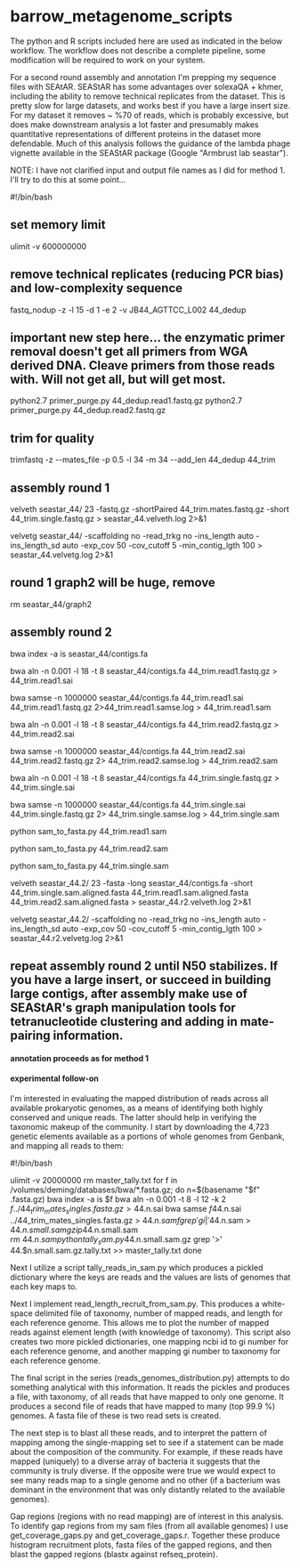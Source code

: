 barrow_metagenome_scripts
=========================
The python and R scripts included here are used as indicated in the below workflow.  The workflow does not describe a complete pipeline, some modification will be required to work on your system.


For a second round assembly and annotation I'm prepping my sequence files with SEAtAR.  SEAStAR has some advantages over solexaQA + khmer, including the ability to remove technical replicates from the dataset.  This is pretty slow for large datasets, and works best if you have a large insert size.  For my dataset it removes ~ %70 of reads, which is probably excessive, but does make downstream analysis a lot faster and presumably makes quantitative representations of different proteins in the dataset more defendable.  Much of this analysis follows the guidance of the lambda phage vignette available in the SEAStAR package (Google "Armbrust lab seastar").

NOTE: I have not clarified input and output file names as I did for method 1.  I'll try to do this at some point...

#!/bin/bash

## set memory limit
ulimit -v 600000000


## remove technical replicates (reducing PCR bias) and low-complexity sequence
fastq_nodup -z -l 15 -d 1 -e 2 -v JB44_AGTTCC_L002 44_dedup

## important new step here... the enzymatic primer removal doesn't get all primers from WGA derived DNA.  Cleave primers from those reads with.  Will not get all, but will get most.
python2.7 primer_purge.py 44_dedup.read1.fastq.gz
python2.7 primer_purge.py 44_dedup.read2.fastq.gz

## trim for quality
trimfastq -z --mates_file -p 0.5 -l 34 -m 34 --add_len 44_dedup 44_trim

## assembly round 1
velveth seastar_44/ 23 -fastq.gz -shortPaired 44_trim.mates.fastq.gz -short 44_trim.single.fastq.gz > seastar_44.velveth.log 2>&1

velvetg seastar_44/ -scaffolding no -read_trkg no -ins_length auto -ins_length_sd auto -exp_cov 50 -cov_cutoff 5 -min_contig_lgth 100 > seastar_44.velvetg.log 2>&1

## round 1 graph2 will be huge, remove
rm seastar_44/graph2

## assembly round 2

bwa index -a is seastar_44/contigs.fa

bwa aln -n 0.001 -l 18 -t 8 seastar_44/contigs.fa 44_trim.read1.fastq.gz > 44_trim.read1.sai

bwa samse -n 1000000 seastar_44/contigs.fa 44_trim.read1.sai 44_trim.read1.fastq.gz 2>44_trim.read1.samse.log > 44_trim.read1.sam

bwa aln -n 0.001 -l 18 -t 8 seastar_44/contigs.fa 44_trim.read2.fastq.gz > 44_trim.read2.sai

bwa samse -n 1000000 seastar_44/contigs.fa 44_trim.read2.sai 44_trim.read2.fastq.gz 2> 44_trim.read2.samse.log > 44_trim.read2.sam

bwa aln -n 0.001 -l 18 -t 8 seastar_44/contigs.fa 44_trim.single.fastq.gz > 44_trim.single.sai

bwa samse -n 1000000 seastar_44/contigs.fa 44_trim.single.sai 44_trim.single.fastq.gz 2> 44_trim.single.samse.log > 44_trim.single.sam

python sam_to_fasta.py 44_trim.read1.sam

python sam_to_fasta.py 44_trim.read2.sam

python sam_to_fasta.py 44_trim.single.sam

velveth seastar_44.2/ 23 -fasta -long seastar_44/contigs.fa -short 44_trim.single.sam.aligned.fasta 44_trim.read1.sam.aligned.fasta 44_trim.read2.sam.aligned.fasta > seastar_44.r2.velveth.log 2>&1

velvetg seastar_44.2/ -scaffolding no -read_trkg no -ins_length auto -ins_length_sd auto -exp_cov 50 -cov_cutoff 5 -min_contig_lgth 100 > seastar_44.r2.velvetg.log 2>&1

## repeat assembly round 2 until N50 stabilizes.  If you have a large insert, or succeed in building large contigs, after assembly make use of SEAStAR's graph manipulation tools for tetranucleotide clustering and adding in mate-pairing information.

#### annotation proceeds as for method 1 ####

#### experimental follow-on ####

I'm interested in evaluating the mapped distribution of reads across all available prokaryotic genomes, as a means of identifying both highly conserved and unique reads.  The latter should help in verifying the taxonomic makeup of the community.  I start by downloading the 4,723 genetic elements available as a portions of whole genomes from Genbank, and mapping all reads to them:

#!/bin/bash

ulimit -v 20000000
rm master_tally.txt
for f in /volumes/deming/databases/bwa/*.fasta.gz; do
    n=$(basename "$f" .fasta.gz)
    bwa index -a is $f
    bwa aln -n 0.001 -t 8 -l 12 -k 2 $f ../44_trim_mates_singles.fasta.gz > 44.$n.sai
    bwa samse $f 44.$n.sai ../44_trim_mates_singles.fasta.gz > 44.$n.sam
    fgrep 'gi|' 44.$n.sam > 44.$n.small.sam
    gzip 44.$n.small.sam  
    rm 44.$n.sam
    python tally_sam.py 44.$n.small.sam.gz
    grep '>' 44.$n.small.sam.gz.tally.txt >> master_tally.txt
done

Next I utilize a script tally_reads_in_sam.py which produces a pickled dictionary where the keys are reads and the values are lists of genomes that each key maps to.

Next I implement read_length_recruit_from_sam.py.  This produces a white-space delimited file of taxonomy, number of mapped reads, and length for each reference genome.  This allows me to plot the number of mapped reads against element length (with knowledge of taxonomy).  This script also creates two more pickled dictionaries, one mapping ncbi id to gi number for each reference genome, and another mapping gi number to taxonomy for each reference genome.

The final script in the series (reads_genomes_distribution.py) attempts to do something analytical with this information.  It reads the pickles and produces a file, with taxonomy, of all reads that have mapped to only one genome.  It produces a second file of reads that have mapped to many (top 99.9 %) genomes.  A fasta file of these is two read sets is created. 

The next step is to blast all these reads, and to interpret the pattern of mapping among the single-mapping set to see if a statement can be made about the composition of the community.  For example, if these reads have mapped (uniquely) to a diverse array of bacteria it suggests that the community is truly diverse.  If the opposite were true we would expect to see many reads map to a single genome and no other (if a bacterium was dominant in the environment that was only distantly related to the available genomes). 

Gap regions (regions with no read mapping) are of interest in this analysis.  To identify gap regions from my sam files (from all available genomes) I use get_coverage_gaps.py and get_coverage_gaps.r.  Together these produce histogram recruitment plots, fasta files of the gapped regions, and then blast the gapped regions (blastx against refseq_protein).

